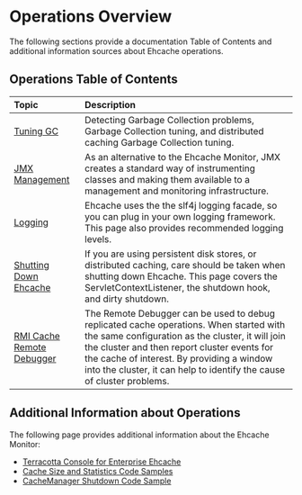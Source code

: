 ---
---

# Operations Overview

The following sections provide a documentation Table of Contents and additional information sources about Ehcache operations.

## Operations Table of Contents

| Topic | Description |
|:-------|:------------|
|[Tuning GC](/documentation/2.7/operations/garbage-collection)|Detecting Garbage Collection problems, Garbage Collection tuning, and distributed caching Garbage Collection tuning.|
|[JMX Management](/documentation/2.7/operations/jmx)|As an alternative to the Ehcache Monitor, JMX creates a standard way of instrumenting classes and making them available to a management and monitoring infrastructure.|
|[Logging](/documentation/2.7/operations/logging)|Ehcache uses the the slf4j logging facade, so you can plug in your own logging framework. This page also provides recommended logging levels.|
|[Shutting Down Ehcache](/documentation/2.7/operations/shutdown)|If you are using persistent disk stores, or distributed caching, care should be taken when shutting down Ehcache. This page covers the ServletContextListener, the shutdown hook, and dirty shutdown.|
|[RMI Cache Remote Debugger](/documentation/2.7/operations/remotedebugger)|The Remote Debugger can be used to debug replicated cache operations. When started with the same configuration as the cluster, it will join the cluster and then report cluster events for the cache of interest. By providing a window into the cluster, it can help to identify the cause of cluster problems.|



## Additional Information about Operations
The following page provides additional information about the Ehcache Monitor:

* [Terracotta Console for Enterprise Ehcache](http://terracotta.org/documentation/2.7/terracotta-tools/dev-console#enterprise-ehcache-applications)
* [Cache Size and Statistics Code Samples](/documentation/2.7/code-samples#using-caches)
* [CacheManager Shutdown Code Sample](/documentation/2.7/code-samples#shutdown-the-cachemanager)




